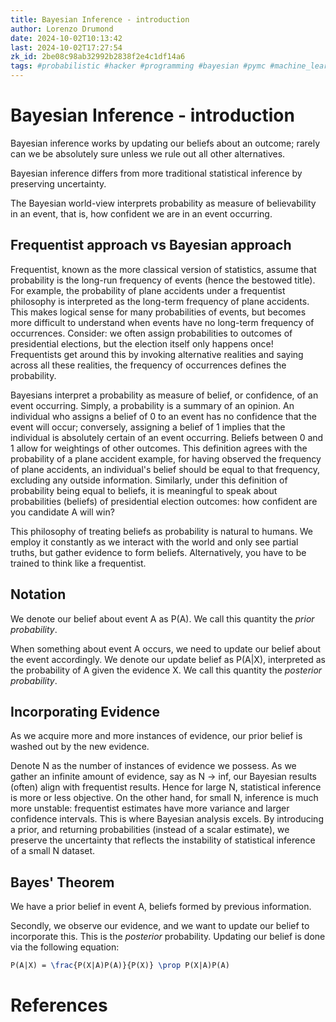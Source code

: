 ```yaml
---
title: Bayesian Inference - introduction
author: Lorenzo Drumond
date: 2024-10-02T10:13:42
last: 2024-10-02T17:27:54
zk_id: 2be08c98ab32992b2838f2e4c1df14a6
tags: #probabilistic #hacker #programming #bayesian #pymc #machine_learning #inference #statistics #introduction
---
```



# Bayesian Inference - introduction

Bayesian inference works by updating our beliefs about an outcome; rarely can we be absolutely sure unless we rule out all other alternatives.

Bayesian inference differs from more traditional statistical inference by preserving uncertainty.

The Bayesian world-view interprets probability as measure of believability in an event, that is, how confident we are in an event occurring.

## Frequentist approach vs Bayesian approach

Frequentist, known as the more classical version of statistics, assume that probability is the long-run frequency of events (hence the bestowed title). For example, the probability of plane accidents under a frequentist philosophy is interpreted as the long-term frequency of plane accidents. This makes logical sense for many probabilities of events, but becomes more difficult to understand when events have no long-term frequency of occurrences. Consider: we often assign probabilities to outcomes of presidential elections, but the election itself only happens once! Frequentists get around this by invoking alternative realities and saying across all these realities, the frequency of occurrences defines the probability.

Bayesians interpret a probability as measure of belief, or confidence, of an event occurring. Simply, a probability is a summary of an opinion. An individual who assigns a belief of 0 to an event has no confidence that the event will occur; conversely, assigning a belief of 1 implies that the individual is absolutely certain of an event occurring. Beliefs between 0 and 1 allow for weightings of other outcomes. This definition agrees with the probability of a plane accident example, for having observed the frequency of plane accidents, an individual's belief should be equal to that frequency, excluding any outside information. Similarly, under this definition of probability being equal to beliefs, it is meaningful to speak about probabilities (beliefs) of presidential election outcomes: how confident are you candidate A will win?

This philosophy of treating beliefs as probability is natural to humans. We employ it constantly as we interact with the world and only see partial truths, but gather evidence to form beliefs. Alternatively, you have to be trained to think like a frequentist.

## Notation

We denote our belief about event A as P(A). We call this quantity the _prior probability_.

When something about event A occurs, we need to update our belief about the event accordingly. We denote our update belief as P(A|X), interpreted as the probability of A given the evidence X. We call this quantity the _posterior probability_.


## Incorporating Evidence

As we acquire more and more instances of evidence, our prior belief is washed out by the new evidence.

Denote N as the number of instances of evidence we possess. As we gather an infinite amount of evidence, say as N -> inf, our Bayesian results (often) align with frequentist results. Hence for large N, statistical inference is more or less objective. On the other hand, for small N, inference is much more unstable: frequentist estimates have more variance and larger confidence intervals. This is where Bayesian analysis excels. By introducing a prior, and returning probabilities (instead of a scalar estimate), we preserve the uncertainty that reflects the instability of statistical inference of a small N dataset.

## Bayes' Theorem

We have a prior belief in event A, beliefs formed by previous information.

Secondly, we observe our evidence, and we want to update our belief to incorporate this. This is the _posterior_ probability. Updating our belief is done via the following equation:

```latex
P(A|X) = \frac{P(X|A)P(A)}{P(X)} \prop P(X|A)P(A)
```

# References
